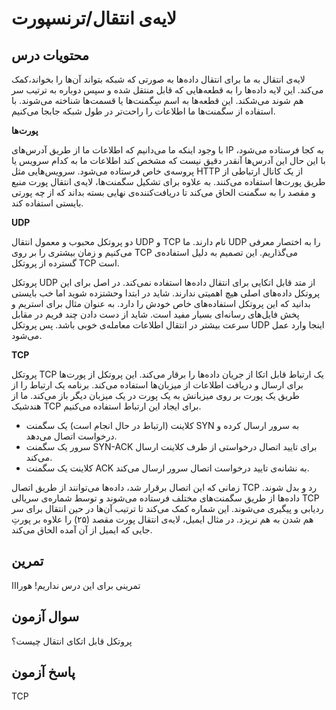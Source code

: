 # لایه‌ی انتقال/ترنسپورت

## محتویات درس

لایه‌ی انتقال به ما برای انتقال داده‌ها به صورتی که شبکه بتواند آن‌ها را بخواند،کمک می‌کند. این لایه داده‌ها را به قطعه‌هایی که قابل منتقل شده و سپس دوباره به ترتیب سر هم شوند می‌شکند. این قطعه‌ها به اسم سِگمنت‌ها یا قسمت‌ها شناخته می‌شوند. با استفاده از سگمنت‌ها ما اطلاعات را راحت‌تر در طول شبکه جابجا می‌کنیم.

**پورت‌ها**

با وجود اینکه ما می‌دانیم که اطلاعات ما از طریق آدرس‌های IP به کجا فرستاده می‌شود، با این حال این آدرس‌ها آنقدر دقیق نیست که مشخص کند اطلاعات ما به کدام سرویس یا پروسه‌ی خاص فرستاده می‌شود. سرویس‌هایی مثل HTTP از یک کانال ارتباطی از طریق پورت‌ها استفاده می‌کنند. به علاوه برای تشکیل سگمنت‌ها، لایه‌ی انتقال پورت منبع و مقصد را به سگمنت الحاق می‌کند تا دریافت‌کننده‌ی نهایی بسته بداند که از چه پورتی بایستی استفاده کند.

**UDP**

دو پروتکل محبوب و معمول انتقال UDP و TCP نام دارند. ما UDP را به اختصار معرفی می‌کنیم و زمان بیشتری را بر روی TCP می‌گذاریم. این تصمیم به دلیل استفاده‌ی گسترده از پروتکل TCP است.

پروتکل UDP از متد قابل اتکایی برای انتقال داده‌ها استفاده نمی‌کند. در اصل برای این پروتکل داده‌های اصلی هیچ اهمیتی ندارند. شاید در ابتدا وحشتزده شوید اما خب بایستی بدانید که این پروتکل استفاده‌های خاص خودش را دارد. به عنوان مثال برای استریم و پخش فایل‌های رسانه‌ای بسیار مفید است. شاید از دست دادن چند فریم در مقابل سرعت بیشتر در انتقال اطلاعات معامله‌ی خوبی باشد. پس پروتکل UDP اینجا وارد عمل می‌شود.


**TCP**

پروتکل TCP یک ارتباط قابل اتکا از جریان داده‌ها را برقار می‌کند. این پروتکل از پورت‌ها برای ارسال و دریافت اطلاعات از میزبان‌ها استفاده می‌کند. برنامه یک ارتباط را از طریق یک پورت بر روی میزبانش به یک پورت در یک میزبان دیگر باز می‌کند. ما از هندشیک TCP برای ایجاد این ارتباط استفاده می‌کنیم.

+ کلاینت (ارتباط در حال انجام است) یک سگمنت SYN به سرور ارسال کرده و درخواست اتصال می‌دهد.
+ سرور یک سگمنت SYN-ACK برای تایید اتصال درخواستی از طرف کلاینت ارسال می‌کند.
+ کلاینت یک سگمنت ACK به نشانه‌ی تایید درخواست اتصال سرور ارسال می‌کند.

زمانی که این اتصال برقرار شد، داده‌ها می‌توانند از طریق اتصال TCP رد و بدل شوند. داده‌ها از طریق سگمنت‌های مختلف فرستاده می‌شوند و توسط شماره‌ی سریالی TCP ردیابی و پیگیری می‌شوند. این شماره کمک می‌کند تا ترتیب آن‌ها در حین انتقال برای سر هم شدن به هم نریزد. در مثال ایمیل، لایه‌ی انتقال پورت مقصد (۲۵) را علاوه بر پورتِ جایی که ایمیل از آن آمده الحاق می‌کند.

## تمرین

تمرینی برای این درس نداریم! هورااا

## سوال آزمون

پروتکل قابل اتکای انتقال چیست؟

## پاسخ آزمون

TCP
